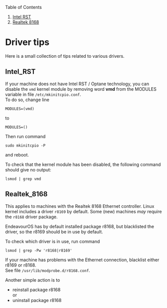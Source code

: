 Table of Contents

1. [Intel RST](driver-tips.md#Intel_RST)
2. [Realtek 8168](driver-tips.md#Realtek_8168)

# Driver tips

Here is a small collection of tips related to various drivers.

## Intel_RST

If your machine does not have Intel RST / Optane technology, you can disable the `vmd` kernel module by removing word **vmd** from the MODULES variable in file `/etc/mkinitcpio.conf`.<br>
To do so, change line
```
MODULES=(vmd)
```
to
```
MODULES=()
```
Then run command
```
sudo mkinitcpio -P
```
and reboot.

To check that the kernel module has been disabled, the following command should give no output:<br>
```
lsmod | grep vmd
```

## Realtek_8168

This applies to machines with the Realtek 8168 Ethernet controller.
Linux kernel includes a driver `r8169` by default. Some (new) machines *may* require the `r8168` driver package.

EndeavourOS has by default installed package r8168, but blacklisted the driver, so the r8169 should be in use by default.

To check which driver is in use, run command
```
lsmod | grep -Pw 'r8168|r8169'
```

If your machine has problems with the Ethernet connection, blacklist either r8169 or r8168.<br>
See file `/usr/lib/modprobe.d/r8168.conf`.

Another simple action is to
- reinstall package r8168<br>
  or
- uninstall package r8168
